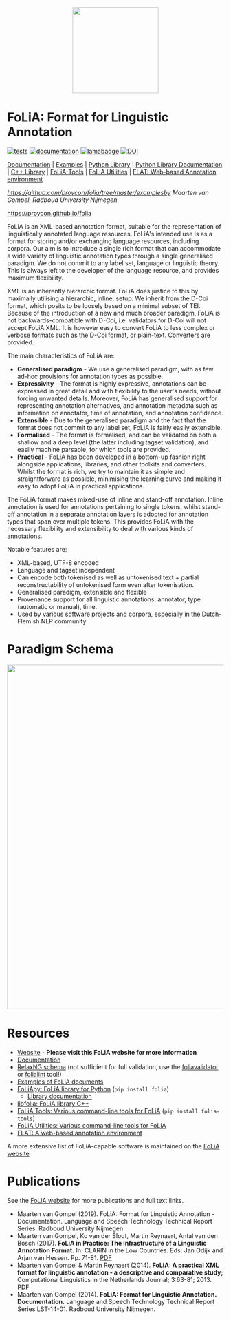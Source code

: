 <div align="center">
  <img src="https://raw.githubusercontent.com/proycon/folia/master/logo.png" width="200" />
</div>

# FoLiA: Format for Linguistic Annotation

[![tests](https://travis-ci.org/proycon/folia.svg?branch=master)](https://travis-ci.org/proycon/folia)
[![documentation](http://readthedocs.org/projects/folia/badge/?version=latest)](http://foliapy.readthedocs.io/en/latest/?badge=latest)
[![lamabadge](http://applejack.science.ru.nl/lamabadge.php/folia)](http://applejack.science.ru.nl/languagemachines/)
[![DOI](https://zenodo.org/badge/1948022.svg)](https://zenodo.org/badge/latestdoi/1948022)

[Documentation](http://foliapy.readthedocs.io/en/latest/?badge=latest) | [Examples](https://github.com/proycon/folia/tree/master/examples) | [Python Library](https://pypi.org/project/FoLiA/) | [Python Library Documentation](https://foliapy.readthedocs.io/en/latest/) | [C++ Library](https://github.com/LanguageMachines/libfolia) | [FoLiA-Tools](https://github.com/proycon/foliatools) | [FoLiA Utilities](https://github.com/LanguageMachines/foliautils) | [FLAT: Web-based Annotation environment](https://github.com/proycon/flat)

*https://github.com/proycon/folia/tree/master/examplesby Maarten van Gompel, Radboud University Nijmegen*

<https://proycon.github.io/folia>

FoLiA is an XML-based annotation format, suitable for the representation
of linguistically annotated language resources. FoLiA's intended use is
as a format for storing and/or exchanging language resources, including
corpora. Our aim is to introduce a single rich format that can
accommodate a wide variety of linguistic annotation types through a
single generalised paradigm. We do not commit to any label set, language
or linguistic theory. This is always left to the developer of the
language resource, and provides maximum flexibility.

XML is an inherently hierarchic format. FoLiA does justice to this by
maximally utilising a hierarchic, inline, setup. We inherit from the
D-Coi format, which posits to be loosely based on a minimal subset of
TEI. Because of the introduction of a new and much broader paradigm,
FoLiA is not backwards-compatible with D-Coi, i.e. validators for D-Coi
will not accept FoLiA XML. It is however easy to convert FoLiA to less
complex or verbose formats such as the D-Coi format, or plain-text.
Converters are provided.

The main characteristics of FoLiA are:

-   **Generalised paradigm** - We use a generalised paradigm, with as
    few ad-hoc provisions for annotation types as possible.
-   **Expressivity** - The format is highly expressive, annotations can
    be expressed in great detail and with flexibility to the user's
    needs, without forcing unwanted details. Moreover, FoLiA has
    generalised support for representing annotation alternatives, and
    annotation metadata such as information on annotator, time of
    annotation, and annotation confidence.
-   **Extensible** - Due to the generalised paradigm and the fact that
    the format does not commit to any label set, FoLiA is fairly easily
    extensible.
-   **Formalised** - The format is formalised, and can be validated on
    both a shallow and a deep level (the latter including tagset
    validation), and easily machine parsable, for which tools are
    provided.
-   **Practical** - FoLiA has been developed in a bottom-up fashion
    right alongside applications, libraries, and other toolkits and
    converters. Whilst the format is rich, we try to maintain it as
    simple and straightforward as possible, minimising the learning
    curve and making it easy to adopt FoLiA in practical applications.

The FoLiA format makes mixed-use of inline and stand-off annotation.
Inline annotation is used for annotations pertaining to single tokens,
whilst stand-off annotation in a separate annotation layers is adopted
for annotation types that span over multiple tokens. This provides FoLiA
with the necessary flexibility and extensibility to deal with various
kinds of annotations.

Notable features are:

-   XML-based, UTF-8 encoded
-   Language and tagset independent
-   Can encode both tokenised as well as untokenised text + partial
    reconstructability of untokenised form even after tokenisation.
-   Generalised paradigm, extensible and flexible
-   Provenance support for all linguistic annotations: annotator, type
    (automatic or manual), time.
-   Used by various software projects and corpora, especially in the
    Dutch-Flemish NLP community

Paradigm Schema
===============

<div align="center">
  <img src="https://github.com/proycon/folia/blob/master/docs/folia_paradigm2.png" width="800" />
</div>

Resources
=========

-   [Website](https://proycon.github.io/folia) - **Please visit this
    FoLiA website for more information**
-   [Documentation](https://folia.readthedocs.io)
-   [RelaxNG schema](http://github.com/proycon/folia/blob/master/schemas/folia.rng)
    (not sufficient for full validation, use the
    [foliavalidator](https://github.com/proycon/foliatools) or
    [folialint](https://github.com/LanguageMachines/libfolia) tool!)
-   [Examples of FoLiA documents](https://github.com/proycon/folia/tree/master/examples)
-   [FoLiApy: FoLiA library for Python](https://github.com/proycon/foliapy) (`pip install folia`)
    -   [Library documentation](https://foliapy.readthedocs.io)
-   [libfolia: FoLiA library C++](https://github.com/LanguageMachines/libfolia)
-   [FoLiA Tools: Various command-line tools for FoLiA](https://github.com/proycon/foliatools)
    (`pip install folia-tools`)
-   [FoLiA Utilities: Various command-line tools for FoLiA](https://github.com/LanguageMachines/foliautils)
-   [FLAT: A web-based annotation environment](https://github.com/proycon/flat)

A more extensive list of FoLiA-capable software is maintained on the
[FoLiA website](https://proycon.github.io/folia)

Publications
============

See the [FoLiA website](https://proycon.github.io/folia) for more
publications and full text links.

-   Maarten van Gompel (2019). FoLiA: Format for Linguistic Annotation -
    Documentation. Language and Speech Technology Technical Report
    Series. Radboud University Nijmegen.
-   Maarten van Gompel, Ko van der Sloot, Martin Reynaert, Antal van den
    Bosch (2017). **FoLiA in Practice: The Infrastructure of a
    Linguistic Annotation Format.** In: CLARIN in the Low Countries.
    Eds: Jan Odijk and Arjan van Hessen. Pp. 71-81.
    [PDF](https://www.jstor.org/stable/j.ctv3t5qjk.13?seq=1#metadata_info_tab_contents)
-   Maarten van Gompel & Martin Reynaert (2014). **FoLiA: A practical
    XML format for linguistic annotation - a descriptive and comparative
    study;** Computational Linguistics in the Netherlands Journal;
    3:63-81; 2013. [PDF](https://clinjournal.org/clinj/article/view/26/22)
-   Maarten van Gompel (2014). **FoLiA: Format for Linguistic
    Annotation. Documentation.** Language and Speech Technology
    Technical Report Series LST-14-01. Radboud University Nijmegen.
